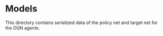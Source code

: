 # Models

This directory contains serialized data of the policy net and target net for the DQN agents.
